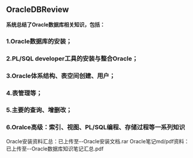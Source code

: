 ## OracleDBReview
**系统总结了Oracle数据库相关知识，包括：**
### 1.Oracle数据库的安装；
### 2.PL/SQL developer工具的安装与整合Oracle；
### 3.Oracle体系结构、表空间创建、用户；
### 4.表管理等；
### 5.主要的查询、增删改；
### 6.Oralce高级：索引、视图、PL/SQL编程、存储过程等一系列知识

Oracle安装资料汇总：已上传至--Oracle安装文档.rar
Oracle笔记md/pdf资料：已上传至--Oracle数据库知识笔记汇总.pdf
